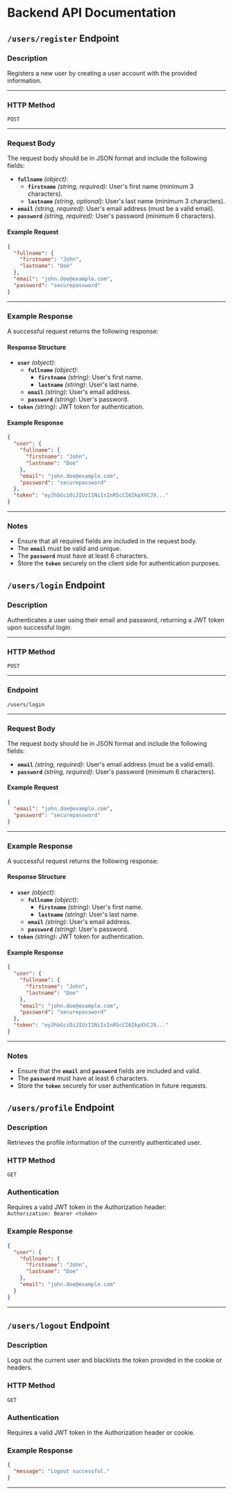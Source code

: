 # Backend API Documentation

## `/users/register` Endpoint

### **Description**

Registers a new user by creating a user account with the provided information.

---

### **HTTP Method**

`POST`

---

### **Request Body**

The request body should be in JSON format and include the following fields:

- **`fullname`** _(object)_:
  - **`firstname`** _(string, required)_: User's first name (minimum 3 characters).
  - **`lastname`** _(string, optional)_: User's last name (minimum 3 characters).
- **`email`** _(string, required)_: User's email address (must be a valid email).
- **`password`** _(string, required)_: User's password (minimum 6 characters).

#### **Example Request**

```json
{
  "fullname": {
    "firstname": "John",
    "lastname": "Doe"
  },
  "email": "john.doe@example.com",
  "password": "securepassword"
}
```

---

### **Example Response**

A successful request returns the following response:

#### **Response Structure**

- **`user`** _(object)_:
  - **`fullname`** _(object)_:
    - **`firstname`** _(string)_: User's first name.
    - **`lastname`** _(string)_: User's last name.
  - **`email`** _(string)_: User's email address.
  - **`password`** _(string)_: User's password.
- **`token`** _(string)_: JWT token for authentication.

#### **Example Response**

```json
{
  "user": {
    "fullname": {
      "firstname": "John",
      "lastname": "Doe"
    },
    "email": "john.doe@example.com",
    "password": "securepassword"
  },
  "token": "eyJhbGciOiJIUzI1NiIsInR5cCI6IkpXVCJ9..."
}
```

---

### **Notes**

- Ensure that all required fields are included in the request body.
- The **`email`** must be valid and unique.
- The **`password`** must have at least 6 characters.
- Store the **`token`** securely on the client side for authentication purposes.

## `/users/login` Endpoint

### **Description**

Authenticates a user using their email and password, returning a JWT token upon successful login.

---

### **HTTP Method**

`POST`

---

### **Endpoint**

`/users/login`

---

### **Request Body**

The request body should be in JSON format and include the following fields:

- **`email`** _(string, required)_: User's email address (must be a valid email).
- **`password`** _(string, required)_: User's password (minimum 6 characters).

#### **Example Request**

```json
{
  "email": "john.doe@example.com",
  "password": "securepassword"
}
```

---

### **Example Response**

A successful request returns the following response:

#### **Response Structure**

- **`user`** _(object)_:
  - **`fullname`** _(object)_:
    - **`firstname`** _(string)_: User's first name.
    - **`lastname`** _(string)_: User's last name.
  - **`email`** _(string)_: User's email address.
  - **`password`** _(string)_: User's password.
- **`token`** _(string)_: JWT token for authentication.

#### **Example Response**

```json
{
  "user": {
    "fullname": {
      "firstname": "John",
      "lastname": "Doe"
    },
    "email": "john.doe@example.com",
    "password": "securepassword"
  },
  "token": "eyJhbGciOiJIUzI1NiIsInR5cCI6IkpXVCJ9..."
}
```

---

### **Notes**

- Ensure that the **`email`** and **`password`** fields are included and valid.
- The **`password`** must have at least 6 characters.
- Store the **`token`** securely for user authentication in future requests.

## `/users/profile` Endpoint

### Description

Retrieves the profile information of the currently authenticated user.

### HTTP Method

`GET`

### Authentication

Requires a valid JWT token in the Authorization header:  
`Authorization: Bearer <token>`

### Example Response

```json
{
  "user": {
    "fullname": {
      "firstname": "John",
      "lastname": "Doe"
    },
    "email": "john.doe@example.com"
  }
}
```

---

## `/users/logout` Endpoint

### Description

Logs out the current user and blacklists the token provided in the cookie or headers.

### HTTP Method

`GET`

### Authentication

Requires a valid JWT token in the Authorization header or cookie.

### Example Response

```json
{
  "message": "Logout successful."
}
```

---
